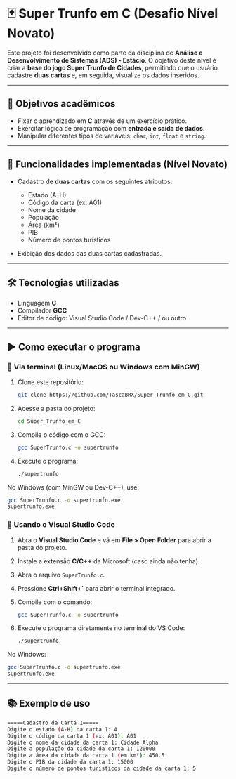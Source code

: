 # 🃏 Super Trunfo em C (Desafio Nível Novato)

Este projeto foi desenvolvido como parte da disciplina de **Análise e Desenvolvimento de Sistemas (ADS) - Estácio**.
O objetivo deste nível é criar a **base do jogo Super Trunfo de Cidades**, permitindo que o usuário cadastre **duas cartas** e, em seguida, visualize os dados inseridos.

---

## 🎯 Objetivos acadêmicos

- Fixar o aprendizado em **C** através de um exercício prático.
- Exercitar lógica de programação com **entrada e saída de dados**.
- Manipular diferentes tipos de variáveis: `char`, `int`, `float` e `string`.

---

## 🚀 Funcionalidades implementadas (Nível Novato)

- Cadastro de **duas cartas** com os seguintes atributos:

  - Estado (A–H)
  - Código da carta (ex: A01)
  - Nome da cidade
  - População
  - Área (km²)
  - PIB
  - Número de pontos turísticos

- Exibição dos dados das duas cartas cadastradas.

---

## 🛠️ Tecnologias utilizadas

- Linguagem **C**
- Compilador **GCC**
- Editor de código: Visual Studio Code / Dev-C++ / ou outro

---

## ▶️ Como executar o programa

### 🔹 Via terminal (Linux/MacOS ou Windows com MinGW)

1. Clone este repositório:

   ```bash
   git clone https://github.com/TascaBRX/Super_Trunfo_em_C.git
   ```

2. Acesse a pasta do projeto:

   ```bash
   cd Super_Trunfo_em_C
   ```

3. Compile o código com o GCC:

   ```bash
   gcc SuperTrunfo.c -o supertrunfo
   ```

4. Execute o programa:

   ```bash
   ./supertrunfo
   ```

No Windows (com MinGW ou Dev-C++), use:

```bash
gcc SuperTrunfo.c -o supertrunfo.exe
supertrunfo.exe
```

### 🔹 Usando o Visual Studio Code

1. Abra o **Visual Studio Code** e vá em **File > Open Folder** para abrir a pasta do projeto.
2. Instale a extensão **C/C++** da Microsoft (caso ainda não tenha).
3. Abra o arquivo `SuperTrunfo.c`.
4. Pressione **Ctrl+Shift+\`** para abrir o terminal integrado.
5. Compile com o comando:

   ```bash
   gcc SuperTrunfo.c -o supertrunfo
   ```

6. Execute o programa diretamente no terminal do VS Code:

   ```bash
   ./supertrunfo
   ```

No Windows:

```bash
gcc SuperTrunfo.c -o supertrunfo.exe
supertrunfo.exe
```

---

## 📚 Exemplo de uso

```bash
=====Cadastro da Carta 1=====
Digite o estado (A-H) da carta 1: A
Digite o código da carta 1 (ex: A01): A01
Digite o nome da cidade da carta 1: Cidade Alpha
Digite a população da cidade da carta 1: 120000
Digite a área da cidade da carta 1 (em km²): 450.5
Digite o PIB da cidade da carta 1: 15000
Digite o número de pontos turísticos da cidade da carta 1: 5
```
